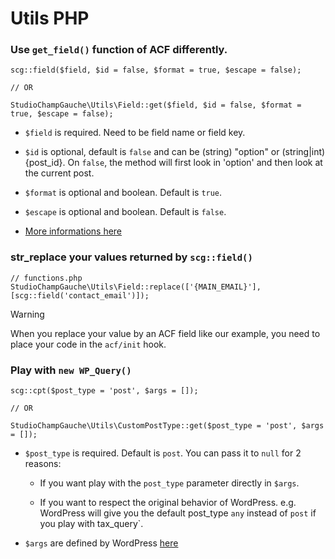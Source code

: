 # Utils PHP

### Use `get_field()` function of ACF differently.
```
scg::field($field, $id = false, $format = true, $escape = false);

// OR

StudioChampGauche\Utils\Field::get($field, $id = false, $format = true, $escape = false);
```

- `$field` is required. Need to be field name or field key.

- `$id` is optional, default is `false` and can be (string) "option" or (string|int) {post_id}. On `false`, the method will first look in 'option' and then look at the current post.

- `$format` is optional and boolean. Default is `true`.

- `$escape` is optional and boolean. Default is `false`.

- [More informations here](https://www.advancedcustomfields.com/resources/get_field/)


### str_replace your values returned by `scg::field()`
```
// functions.php
StudioChampGauche\Utils\Field::replace(['{MAIN_EMAIL}'], [scg::field('contact_email')]);
```

> [!WARNING]
> When you replace your value by an ACF field like our example, you need to place your code in the `acf/init` hook.


### Play with `new WP_Query()`
```
scg::cpt($post_type = 'post', $args = []);

// OR

StudioChampGauche\Utils\CustomPostType::get($post_type = 'post', $args = []);
```

- `$post_type` is required. Default is `post`. You can pass it to `null` for 2 reasons:
    
    - If you want play with the `post_type` parameter directly in `$args`.
    
    - If you want to respect the original behavior of WordPress. e.g. WordPress will give you the default post_type `any` instead of `post` if you play with tax_query`.

- `$args` are defined by WordPress [here](https://developer.wordpress.org/reference/classes/wp_query/)